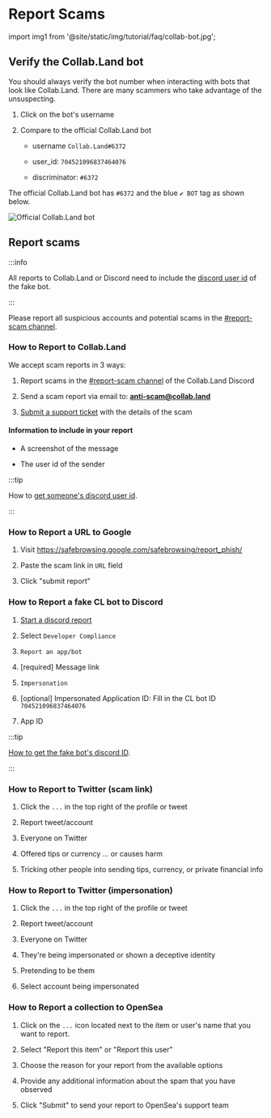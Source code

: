 # Report Scams

import img1 from '@site/static/img/tutorial/faq/collab-bot.jpg';

## Verify the Collab.Land bot

You should always verify the bot number when interacting with bots that look like Collab.Land. There are many scammers who take advantage of the unsuspecting.

1. Click on the bot's username

2. Compare to the official Collab.Land bot

    - username `Collab.Land#6372`

    - user_id: `704521096837464076`
  
    - discriminator: `#6372`

The official Collab.Land bot has `#6372` and the blue `✔ BOT` tag as shown below.

   <div class="text--center">
     <img  src={img1} alt="Official Collab.Land bot" />
   </div>

## Report scams

:::info

All reports to Collab.Land or Discord need to include the [discord user id](https://support.discord.com/hc/en-us/articles/206346498-Where-can-I-find-my-User-Server-Message-ID-) of the fake bot.

:::

Please report all suspicious accounts and potential scams in the [#report-scam channel](https://discord.com/channels/904119310702772254/909954920780816486).

### How to Report to Collab.Land

We accept scam reports in 3 ways:

1. Report scams in the [#report-scam channel](https://discord.com/channels/904119310702772254/909954920780816486) of the Collab.Land Discord

2. Send a scam report via email to: **anti-scam@collab.land**

3. [Submit a support ticket](https://collabland.freshdesk.com/support/tickets/new) with the details of the scam

#### Information to include in your report

- A screenshot of the message

- The user id of the sender

:::tip

How to [get someone's discord user id](https://support.discord.com/hc/en-us/articles/206346498-Where-can-I-find-my-User-Server-Message-ID-).

:::

### How to Report a URL to Google

1. Visit https://safebrowsing.google.com/safebrowsing/report_phish/

2. Paste the scam link in `URL` field

3. Click "submit report"

### How to Report a fake CL bot to Discord

1. [Start a discord report](https://support.discord.com/hc/en-us/requests/new?ticket_form_id=12275528604823)

2. Select `Developer Compliance`

3. `Report an app/bot`

4. [required] Message link

5. `Impersonation`

6. [optional] Impersonated Application ID: Fill in the CL bot ID `704521096837464076`

7. App ID

:::tip

[How to get the fake bot's discord ID](https://support.discord.com/hc/en-us/articles/206346498-Where-can-I-find-my-User-Server-Message-ID-).

:::

### How to Report to Twitter (scam link)

1. Click the `...` in the top right of the profile or tweet

2. Report tweet/account

3. Everyone on Twitter

4. Offered tips or currency ... or causes harm

5. Tricking other people into sending tips, currency, or private financial info

### How to Report to Twitter (impersonation)

1. Click the `...` in the top right of the profile or tweet

2. Report tweet/account

3. Everyone on Twitter

4. They're being impersonated or shown a deceptive identity

5. Pretending to be them

6. Select account being impersonated

### How to Report a collection to OpenSea

1. Click on the `...` icon located next to the item or user's name that you want to report.

2. Select "Report this item" or "Report this user"

3. Choose the reason for your report from the available options

4. Provide any additional information about the spam that you have observed

5. Click "Submit" to send your report to OpenSea's support team

